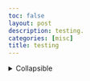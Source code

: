 ```yaml
---
toc: false
layout: post
description: testing.
categories: [misc]
title: testing
---
```


<details>
<summary>Collapsible</summary>

Note: do not tab in HTML unless you want whitespace

Also very important: Make sure to put an extra line after `<summary>`, otherwise, Markdown will not show.

</details>

